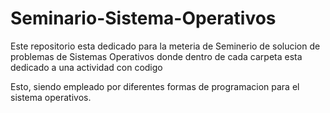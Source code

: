 # Seminario-Sistema-Operativos

Este repositorio esta dedicado para la meteria de 
Seminerio de solucion de problemas de Sistemas Operativos
donde dentro de cada carpeta esta dedicado a una actividad con codigo

Esto, siendo empleado por diferentes formas de programacion para el sistema operativos.
